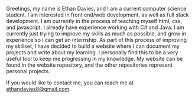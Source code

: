 

Greetings, my name is Ethan Davies, and I am a current computer science student.  I am interested in front end/web development, as well as full stack development.
I am currently in the process of teaching myself html, css, and javascript.  I already have experience working with C# and Java.  I am currently just trying to improve my skills as much as possible, and grow in experience so I can get an internship.  As part of this process of improving my skillset, I have decided to build a website where I can document my projects and write about my learning.  I personally find this to be a very useful tool to keep me progressing in my knowledge.  My website can be found in the website repository, and the other repositories represent personal projects.

If you would like to contact me, you can reach me at ethandavies8@gmail.com.

<!---
ethandavies8/ethandavies8 is a ✨ special ✨ repository because its `README.md` (this file) appears on your GitHub profile.
You can click the Preview link to take a look at your changes.
- 👋 Hi, I’m @ethandavies8
- 👀 I’m interested in ...
- 🌱 I’m currently learning ...
- 💞️ I’m looking to collaborate on ...
- 📫 How to reach me ...
--->
